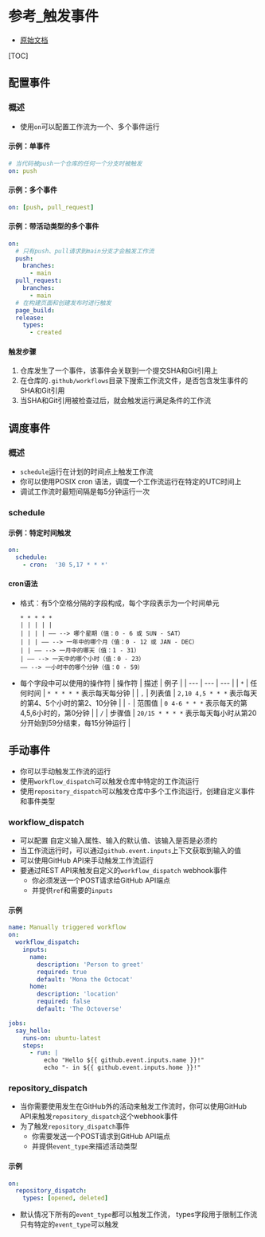 
# 参考_触发事件

* [原始文档](https://docs.github.com/en/actions/reference/events-that-trigger-workflows)

[TOC]


## 配置事件

### 概述
* 使用`on`可以配置工作流为一个、多个事件运行

#### 示例：单事件
```yml
# 当代码被push一个仓库的任何一个分支时被触发
on: push
```

#### 示例：多个事件
```yml
on: [push, pull_request]
```

#### 示例：带活动类型的多个事件
```yml
on:
  # 只有push、pull请求到main分支才会触发工作流
  push:
    branches:
      - main
  pull_request:
    branches:
      - main
  # 在构建页面和创建发布时进行触发
  page_build:
  release:
    types: 
      - created
```

#### 触发步骤
1. 仓库发生了一个事件，该事件会关联到一个提交SHA和Git引用上
1. 在仓库的`.github/workflows`目录下搜索工作流文件，是否包含发生事件的SHA和Git引用
1. 当SHA和Git引用被检查过后，就会触发运行满足条件的工作流




## 调度事件

### 概述
* `schedule`运行在计划的时间点上触发工作流
* 你可以使用POSIX cron 语法，调度一个工作流运行在特定的UTC时间上
* 调试工作流时最短间隔是每5分钟运行一次


### schedule

#### 示例：特定时间触发
```yml
on:
  schedule:
    - cron:  '30 5,17 * * *'

```

#### cron语法
* 格式：有5个空格分隔的字段构成，每个字段表示为一个时间单元
	```
	* * * * * 
	| | | | |
	| | | | —— --> 哪个星期（值：0 - 6 或 SUN - SAT）
	| | | —— --> 一年中的哪个月（值：0 - 12 或 JAN - DEC）
	| | —— --> 一月中的哪天（值：1 - 31）
	| —— --> 一天中的哪个小时（值：0 - 23）
	—— --> 一小时中的哪个分钟（值：0 - 59）  
	```
* 每个字段中可以使用的操作符
	| 操作符 | 描述 | 例子 | 
	| --- | --- | --- | 
	| `*` | 任何时间 | `* * * * *` 表示每天每分钟 |
	| `,` | 列表值 | `2,10 4,5 * * *` 表示每天的第4、5个小时的第2、10分钟 |
	| `-` | 范围值 | `0 4-6 * * *` 表示每天的第4,5,6小时的，第0分钟 | 
	| `/` | 步骤值 | `20/15 * * * *` 表示每天每小时从第20分开始到59分结束，每15分钟运行 |  




## 手动事件
* 你可以手动触发工作流的运行
* 使用`workflow_dispatch`可以触发仓库中特定的工作流运行
* 使用`repository_dispatch`可以触发仓库中多个工作流运行，创建自定义事件和事件类型


### workflow_dispatch
* 可以配置 自定义输入属性、输入的默认值、该输入是否是必须的
* 当工作流运行时，可以通过`github.event.inputs`上下文获取到输入的值
* 可以使用GitHub API来手动触发工作流运行
* 要通过REST API来触发自定义的`workflow_dispatch` webhook事件
	* 你必须发送一个POST请求给GitHub API端点
	* 并提供`ref`和需要的`inputs`

#### 示例
```yml
name: Manually triggered workflow
on:
  workflow_dispatch:
    inputs:
      name:
        description: 'Person to greet'
        required: true
        default: 'Mona the Octocat'
      home:
        description: 'location'
        required: false
        default: 'The Octoverse'

jobs:
  say_hello:
    runs-on: ubuntu-latest
    steps:
      - run: |
          echo "Hello ${{ github.event.inputs.name }}!"
          echo "- in ${{ github.event.inputs.home }}!"
```

### repository_dispatch
* 当你需要使用发生在GitHub外的活动来触发工作流时，你可以使用GitHub API来触发`repository_dispatch`这个webhook事件
* 为了触发`repository_dispatch`事件
	* 你需要发送一个POST请求到GitHub API端点
	* 并提供`event_type`来描述活动类型

#### 示例
```yml
on:
  repository_dispatch:
    types: [opened, deleted]
```
* 默认情况下所有的`event_type`都可以触发工作流， types字段用于限制工作流只有特定的`event_type`可以触发


